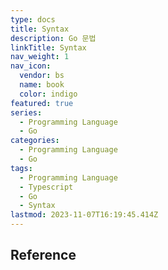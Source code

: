 ```yaml
---
type: docs
title: Syntax
description: Go 문법
linkTitle: Syntax
nav_weight: 1
nav_icon:
  vendor: bs
  name: book
  color: indigo
featured: true
series:
  - Programming Language
  - Go
categories:
  - Programming Language
  - Go
tags:
  - Programming Language
  - Typescript
  - Go
  - Syntax
lastmod: 2023-11-07T16:19:45.414Z
---
```


## Reference
